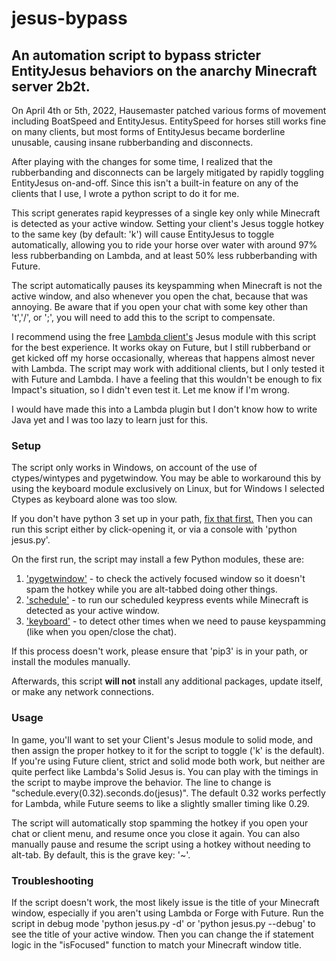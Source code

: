 # jesus-bypass
## An automation script to bypass stricter EntityJesus behaviors on the anarchy Minecraft server 2b2t.

On April 4th or 5th, 2022, Hausemaster patched various forms of movement including BoatSpeed and EntityJesus. 
EntitySpeed for horses still works fine on many clients, but most forms of EntityJesus became borderline unusable, causing insane rubberbanding and disconnects.

After playing with the changes for some time, I realized that the rubberbanding and disconnects can be largely mitigated by rapidly toggling EntityJesus on-and-off.
Since this isn't a built-in feature on any of the clients that I use, I wrote a python script to do it for me.

This script generates rapid keypresses of a single key only while Minecraft is detected as your active window.
Setting your client's Jesus toggle hotkey to the same key (by default: 'k') will cause EntityJesus to toggle automatically, allowing you to ride your horse over water with around 97% less rubberbanding on Lambda, and at least 50% less rubberbanding with Future.

The script automatically pauses its keyspamming when Minecraft is not the active window, and also whenever you open the chat, because that was annoying.
Be aware that if you open your chat with some key other than 't','/', or ';', you will need to add this to the script to compensate.

I recommend using the free [Lambda client's](https://github.com/lambda-client/lambda) Jesus module with this script for the best experience.
It works okay on Future, but I still rubberband or get kicked off my horse occasionally, whereas that happens almost never with Lambda.
The script may work with additional clients, but I only tested it with Future and Lambda.
I have a feeling that this wouldn't be enough to fix Impact's situation, so I didn't even test it. Let me know if I'm wrong.

I would have made this into a Lambda plugin but I don't know how to write Java yet and I was too lazy to learn just for this.

### Setup

The script only works in Windows, on account of the use of ctypes/wintypes and pygetwindow.
You may be able to workaround this by using the keyboard module exclusively on Linux, but for Windows I selected Ctypes as keyboard alone was too slow.

If you don't have python 3 set up in your path, [fix that first.](https://datatofish.com/add-python-to-windows-path/) 
Then you can run this script either by click-opening it, or via a console with 'python jesus.py'.

On the first run, the script may install a few Python modules, these are:
1. ['pygetwindow'](https://pypi.org/project/PyGetWindow/) - to check the actively focused window so it doesn't spam the hotkey while you are alt-tabbed doing other things.
2. ['schedule'](https://schedule.readthedocs.io/en/stable/) - to run our scheduled keypress events while Minecraft is detected as your active window.
3. ['keyboard'](https://pypi.org/project/keyboard/) - to detect other times when we need to pause keyspamming (like when you open/close the chat).

If this process doesn't work, please ensure that 'pip3' is in your path, or install the modules manually.

Afterwards, this script **will not** install any additional packages, update itself, or make any network connections.

### Usage

In game, you'll want to set your Client's Jesus module to solid mode, and then assign the proper hotkey to it for the script to toggle ('k' is the default).
If you're using Future client, strict and solid mode both work, but neither are quite perfect like Lambda's Solid Jesus is.
You can play with the timings in the script to maybe improve the behavior. The line to change is "schedule.every(0.32).seconds.do(jesus)".
The default 0.32 works perfectly for Lambda, while Future seems to like a slightly smaller timing like 0.29.

The script will automatically stop spamming the hotkey if you open your chat or client menu, and resume once you close it again.
You can also manually pause and resume the script using a hotkey without needing to alt-tab. By default, this is the grave key: '~'.


### Troubleshooting

If the script doesn't work, the most likely issue is the title of your Minecraft window, especially if you aren't using Lambda or Forge with Future.
Run the script in debug mode 'python jesus.py -d' or 'python jesus.py --debug' to see the title of your active window.
Then you can change the if statement logic in the "isFocused" function to match your Minecraft window title.
